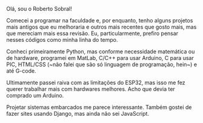 Olá, sou o Roberto Sobral!

Comecei a programar na faculdade e, por enquanto, tenho alguns projetos mais antigos que eu melhoraria e outros mais recentes que gosto mais, mas que mereciam mais essa revisão. Eu, particularmente, prefiro pensar nesses códigos como minha linha do tempo.

Conheci primeiramente Python, mas conforme necessidade matemática ou de hardware, programei em MatLab, C/C++ para usar Arduino, C para usar PIC, HTML/CSS (~não falei que são só linguagem de programação, hein~) e até G-code.

Ultimamente passei raiva com as limitações do ESP32, mas isso me fez querer trabalhar mais com hardwares melhores. Acho que devia ter comprado um Arduino.

Projetar sistemas embarcados me parece interessante. Também gostei de fazer sites usando Django, mas ainda não sei JavaScript.

<!---
- 👋 Hi, I’m @RobertoG2Sobral
- 👀 I’m interested in ...
- 🌱 I’m currently learning ...
- 💞️ I’m looking to collaborate on ...
- 📫 How to reach me ...


RobertoG2Sobral/RobertoG2Sobral is a ✨ special ✨ repository because its `README.md` (this file) appears on your GitHub profile.
You can click the Preview link to take a look at your changes.
--->
